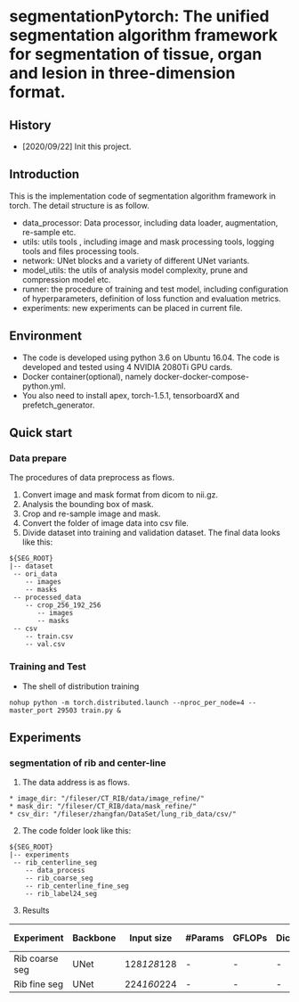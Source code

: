 # segmentationPytorch: The unified segmentation algorithm framework for segmentation of tissue, organ and lesion in three-dimension format.

## History
* \[2020/09/22] Init this project.

## Introduction
This is the implementation code of segmentation algorithm framework in torch. The detail structure is as follow.  
* data_processor: Data processor, including data loader, augmentation, re-sample etc.
* utils: utils tools , including image and mask processing tools, logging tools and files processing tools.
* network: UNet blocks and a variety of different UNet variants.
* model_utils: the utils of analysis model complexity, prune and compression model etc.
* runner: the procedure of training and test model, including configuration of hyperparameters, definition of loss function and evaluation metrics.
* experiments: new experiments can be placed in current file.

## Environment
* The code is developed using python 3.6 on Ubuntu 16.04. The code is developed and tested using 4 NVIDIA 2080Ti GPU cards. 
* Docker container(optional), namely docker-docker-compose-python.yml.
* You also need to install apex, torch-1.5.1, tensorboardX and prefetch_generator.

## Quick start
### Data prepare
The procedures of data preprocess as flows.
1. Convert image and mask format from dicom to nii.gz.
2. Analysis the bounding box of mask.
3. Crop and re-sample image and mask.
4. Convert the folder of image data into csv file.
5. Divide dataset into training and validation dataset.
The final data looks like this:
````
${SEG_ROOT}
|-- dataset
 -- ori_data
    -- images
    -- masks
 -- processed_data
    -- crop_256_192_256
       -- images
       -- masks
 -- csv
    -- train.csv
    -- val.csv
````

### Training and Test
* The shell of distribution training
````
nohup python -m torch.distributed.launch --nproc_per_node=4 --master_port 29503 train.py &
````

## Experiments
### segmentation of rib and center-line
1. The data address is as flows.
````
* image_dir: "/fileser/CT_RIB/data/image_refine/"
* mask_dir: "/fileser/CT_RIB/data/mask_refine/"
* csv_dir: "/fileser/zhangfan/DataSet/lung_rib_data/csv/"
````
2. The code folder look like this:
```
${SEG_ROOT}
|-- experiments
 -- rib_centerline_seg
    -- data_process
    -- rib_coarse_seg
    -- rib_centerline_fine_seg
    -- rib_label24_seg
```
3. Results

| Experiment         | Backbone | Input size  | #Params | GFLOPs |  Dice | label acc.|
|--------------------|----------|-------------|---------|--------|-------|-----------| 
| Rib coarse seg     | UNet     | 128*128*128 |   -     |   -    |   -   |     -     |
| Rib fine seg       | UNet     | 224*160*224 |   -     |   -    |   -   |     -     | 
